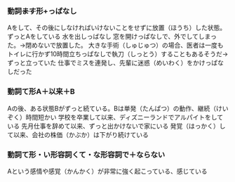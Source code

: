 ### 動詞~~ます~~形+っぱなし
Aをして、その後にしなければいけないことをせずに放置（ほうち）した状態。ずっとAをしている
水を出しっばなし
窓を開けっぱなしで、外でしてしまった。→閉めないで放置した。
大きな手術（しゅじゅつ）の場合、医者は一度もトイレに行かず10時間立ちっぱなしで執刀（しっとう）することもあるそうだ→ずっと立っていた
仕事でミスを連発し、先輩に迷惑（めいわく）をかけっぱなしだった

### 動詞て形A＋以来＋B
Aの後、ある状態Bがずっと続ている。Bは単発（たんぱつ）の動作、継続（けいぞく）時間短かい
学校を卒業して以来、ディズニーランドでアルパイトをしている
先月仕事を辞めて以来、ずっと出かけないで家にいる
発覚（はっかく）して以来、会社の株価（かぶか）は下がり続けている

### 動詞て形・い形容詞くて・な形容詞で＋ならない
Aという感情や感覚（かんかく）が非常に強く起こっている、感じている
